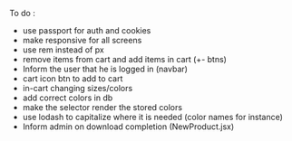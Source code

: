 To do : 
- use passport for auth and cookies
- make responsive for all screens
- use rem instead of px
- remove items from cart and add items in cart (+- btns)
- Inform the user that he is logged in (navbar)
- cart icon btn to add to cart
- in-cart changing sizes/colors
- add correct colors in db
- make the selector render the stored colors
- use lodash to capitalize where it is needed (color names for instance)
- Inform admin on download completion (NewProduct.jsx)